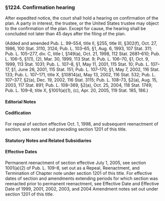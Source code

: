 ### §1224. Confirmation hearing ###

After expedited notice, the court shall hold a hearing on confirmation of the plan. A party in interest, the trustee, or the United States trustee may object to the confirmation of the plan. Except for cause, the hearing shall be concluded not later than 45 days after the filing of the plan.

(Added and amended Pub. L. 99–554, title II, §255, title III, §302(f), Oct. 27, 1986, 100 Stat. 3110, 3124; Pub. L. 103–65, §1, Aug. 6, 1993, 107 Stat. 311; Pub. L. 105–277, div. C, title I, §149(a), Oct. 21, 1998, 112 Stat. 2681–610; Pub. L. 106–5, §1(1), (2), Mar. 30, 1999, 113 Stat. 9; Pub. L. 106–70, §1, Oct. 9, 1999, 113 Stat. 1031; Pub. L. 107–8, §1, May 11, 2001, 115 Stat. 10; Pub. L. 107–17, §1, June 26, 2001, 115 Stat. 151; Pub. L. 107–170, §1, May 7, 2002, 116 Stat. 133; Pub. L. 107–171, title X, §10814(a), May 13, 2002, 116 Stat. 532; Pub. L. 107–377, §2(a), Dec. 19, 2002, 116 Stat. 3115; Pub. L. 108–73, §2(a), Aug. 15, 2003, 117 Stat. 891; Pub. L. 108–369, §2(a), Oct. 25, 2004, 118 Stat. 1749; Pub. L. 109–8, title X, §1001(a)(1), (c), Apr. 20, 2005, 119 Stat. 185, 186.)

#### **Editorial Notes** ####

#### Codification ####

For repeal of section effective Oct. 1, 1998, and subsequent reenactment of section, see note set out preceding section 1201 of this title.

#### **Statutory Notes and Related Subsidiaries** ####

#### Effective Dates ####

Permanent reenactment of section effective July 1, 2005, see section 1001(a)(2) of Pub. L. 109–8, set out as a Repeal, Reenactment, and Termination of Chapter note under section 1201 of this title. For effective dates of section and amendments extending periods for which section was reenacted prior to permanent reenactment, see Effective Date and Effective Date of 1999, 2001, 2002, 2003, and 2004 Amendment notes set out under section 1201 of this title.